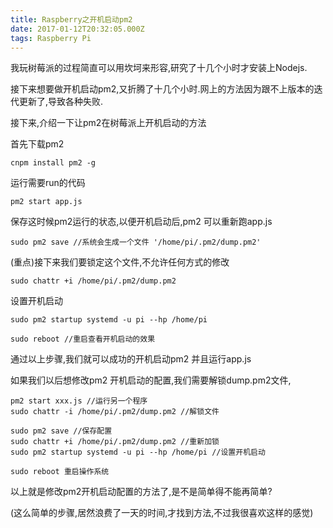 ```yaml
---
title: Raspberry之开机启动pm2
date: 2017-01-12T20:32:05.000Z
tags: Raspberry Pi
---
```


我玩树莓派的过程简直可以用坎坷来形容,研究了十几个小时才安装上Nodejs.

接下来想要做开机启动pm2,又折腾了十几个小时.网上的方法因为跟不上版本的迭代更新了,导致各种失败.

接下来,介绍一下让pm2在树莓派上开机启动的方法

首先下载pm2
```
cnpm install pm2 -g
```

运行需要run的代码
```
pm2 start app.js
```
<!-- more -->

保存这时候pm2运行的状态,以便开机启动后,pm2 可以重新跑app.js

```
sudo pm2 save //系统会生成一个文件 '/home/pi/.pm2/dump.pm2'
```

(重点)接下来我们要锁定这个文件,不允许任何方式的修改

```
sudo chattr +i /home/pi/.pm2/dump.pm2
```

设置开机启动
```
sudo pm2 startup systemd -u pi --hp /home/pi

sudo reboot //重启查看开机启动的效果
```

通过以上步骤,我们就可以成功的开机启动pm2 并且运行app.js

如果我们以后想修改pm2 开机启动的配置,我们需要解锁dump.pm2文件,


```
pm2 start xxx.js //运行另一个程序
sudo chattr -i /home/pi/.pm2/dump.pm2 //解锁文件

sudo pm2 save //保存配置
sudo chattr +i /home/pi/.pm2/dump.pm2 //重新加锁
sudo pm2 startup systemd -u pi --hp /home/pi //设置开机启动

sudo reboot 重启操作系统

```
以上就是修改pm2开机启动配置的方法了,是不是简单得不能再简单?

(这么简单的步骤,居然浪费了一天的时间,才找到方法,不过我很喜欢这样的感觉)





